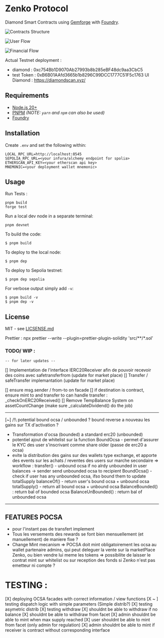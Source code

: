 # Zenko Protocol
Diamond Smart Contracts using [Gemforge](https://gemforge.xyz) with [Foundry](https://github.com/foundry-rs/foundry).

![Contracts Structure](https://github.com/Zenko-tech/Contracts/blob/main/_docs/Contracts_Structure.png)

![User Flow](https://github.com/Zenko-tech/Contracts/blob/main/_docs/User_Flow.png)

![Financial Flow](https://github.com/Zenko-tech/Contracts/blob/main/_docs/Financial_Flow.png)


Actual Testnet deployment : 
- diamond : 0xc754Bb1D9070Ab27993b8b285eBF48dc9aa3CbC5
- test Token : 0xB6B01AAfd3665b1b8296C99DCC1777C51F5c1763
UI Diamond :
https://diamondscan.xyz/


## Requirements

* [Node.js 20+](https://nodejs.org)
* [PNPM](https://pnpm.io/) _(NOTE: `yarn` and `npm` can also be used)_
* [Foundry](https://github.com/foundry-rs/foundry/blob/master/README.md)

## Installation

Create `.env` and set the following within:

```
LOCAL_RPC_URL=http://localhost:8545
SEPOLIA_RPC_URL=<your infura/alchemy endpoint for spolia>
ETHERSCAN_API_KEY=<your etherscan api key>
MNEMONIC=<your deployment wallet mnemonic>
```

## Usage
Run Tests :

```
pnpm build
forge test
```

Run a local dev node in a separate terminal:

```
pnpm devnet
```

To build the code:

```
$ pnpm build
```

To deploy to the local node:

```
$ pnpm dep
```

To deploy to Sepolia testnet:

```
$ pnpm dep sepolia
```

For verbose output simply add `-v`:

```
$ pnpm build -v
$ pnpm dep -v
```

## License

MIT - see [LICSENSE.md](LICENSE.md)

Prettier :
npx prettier --write --plugin=prettier-plugin-solidity 'src/**/*.sol'


### TODO/ WIP :
    -- for later updates --
[] Implementation de l'interface IERC20Receiver afin de pouvoir recevoir des coins avec safetransferfrom (update for market place)
[] Transfer / safeTransfer implemantation (update for market place)



[] ensure msg.sender / from-to on facade 
[] if destination is contract, ensure mint to and transfer to can handle transfer : _checkOnERC20Received()
[] Remove TempBalance System on assetCountChange (make sure _calculateDividend() do the job)

------------------------------------------------------
[~] /!\ potential bound ocsa / unbounded ? bound reverse a nouveau les gains sur TX d'activation ?
- Transformation d'ocsa (bounded) a standard erc20 (unbounded)
- potentiel ajout de whitelist sur la function BoundOcsa - permet d'assurer le KYC des user s'inscrivant comme share older (passe de erc20 a ocsa) 
- evite la distribution des gains sur des wallets type exchange, et apporte des events sur les achats / reventes des users sur marche secondaire
=> workflow : 
 transfer() - unbound ocsa if no alrdy unbounded in user balances -> sender send unbounded ocsa to recipient
BoundOcsa() - check if user has any unbounded ocsa, ifso bound them to update totalSupply 
balanceOf() - return user's bound ocsa + unbound ocsa 
totalSupply() - return all bound ocsa + unbound ocsa
BalanceBounded() : return bal of bounded ocsa
BalanceUnBounded() : return bal of unbounded ocsa
------------------------------------------------------

## FEATURES POCSA
- pour l'instant pas de transfert implement
- Tous les versements des rewards se font bien mensuellement (et manuellement) de maniere fixe ?
- Change Mint mecanism => POCSA doit mint obligatoirement les ocsa au wallet partenaire admins, qui peut deleguer la vente sur la marketPlace Zenko, ou bien vendre lui meme les tokens 
=> possibilite de laisser le contrat mint sur whitelist ou sur reception des fonds si Zenko n'est pas emetteur ni compte ? 

# TESTING : 
[X] deploying OCSA facades with correct information / view functions
[X ~ ] testing dispatch logic with simple parameters (Simple distrib?)
[X] testing asymetric distrib
[X] testing withdraw 
[X] shouldnt be able to withdraw if no balance
[X] shouldnt be able to withdraw from facet
[X] admin shouldnt be able to mint when max supply reached
[X] user shouldnt be able to mint from facet (only admin for regulation)
[X] admin shouldnt be able to mint if receiver is contract without corresponding interface 